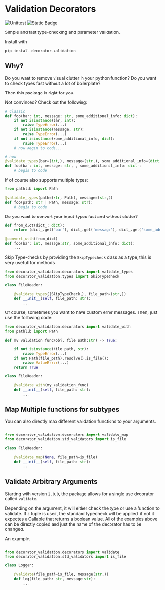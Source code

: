 # Validation Decorators

![Unittest](https://github.com/ahartlba/decorator_validation/actions/workflows/testing.yml/badge.svg?branch=main)
![Static Badge](https://img.shields.io/badge/https%3A%2F%2Fimg.shields.io%2Fbadge%2Fcode%2520style-black-black?label=codestyle)

Simple and fast type-checking and parameter validation.

Install with
```bash
pip install decorator-validation
```

## Why?

Do you want to remove visual clutter in your python function?
Do you want to check types fast without a lot of boilerplate?

Then this package is right for you.

Not convinced? Check out the following:

```python
# classic
def foo(bar: int, message: str, some_additional_info: dict):
    if not isinstance(bar, int):
        raise TypeError(...)
    if not isinstance(message, str):
        raise TypeError(...)
    if not isinstance(some_additional_info, dict):
        raise TypeError(...)
    # now begin to code...

# now
@validate_types(bar=(int,), message=(str,), some_additional_info=(dict,))
def foo(bar: int, message: str, , some_additional_info: dict):
    # begin to code
```

If of course also supports multiple types:

```python
from pathlib import Path

@validate_types(path=(str, Path), message=(str,))
def foo(path: str | Path, message: str):
    # begin to code
```

Do you want to convert your input-types fast and without clutter?

```python
def from_dict(dict_: dict):
    return (dict_.get('bar'), dict_.get('message'), dict_.get('some_additional_info')), {}

@convert_with(from_dict)
def foo(bar: int, message:str, some_additional_info: dict):
    ...

```

Skip Type-checks by providing the `SkipTypecheck` class as a type, this is very usefull for methods.

```python
from decorator_validation.decorators import validate_types
from decorator_validation.types import SkipTypeCheck

class FileReader:

    @validate_types((SkipTypeCheck,), file_path=(str,))
    def __init__(self, file_path: str):
        ...

```

Of course, sometimes you want to have custom error messages.
Then, just use the following code:

```python
from decorator_validation.decorators import validate_with
from pathlib import Path

def my_validation_func(obj, file_path:str) -> True:

    if not isinstance(file_path, str):
        raise TypeError(...)
    if not Path(file_path).resolve().is_file():
        raise ValueError(...)
    return True

class FileReader:

    @validate_with(my_validation_func)
    def __init__(self, file_path: str):
        ...

```

## Map Multiple functions for subtypes

You can also directly map different validation functions to your arguments.

```python

from decorator_validation.decorators import validate_map
from decorator_validation.std_validators import is_file

class FileReader:

    @validate_map(None, file_path=is_file)
    def __init__(self, file_path: str):
        ...

```

## Validate Arbitrary Arguments

Starting with version `2.0.0`, the package allows for a single use decorator called `validate`.

Depending on the argument, it will either check the type or use a function to validate.
If a tuple is used, the standard typecheck will be applied, if not it expectes a Callable that returns a boolean value.
All of the examples above can be directly copied and just the name of the decorator has to be changed.

An example.

```python

from decorator_validation.decorators import validate
from decorator_validation.std_validators import is_file

class Logger:

    @validate(file_path=is_file, message(str,))
    def log(file_path: str, message:str):
        ...

```
